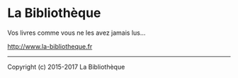 # La Bibliothèque

Vos livres comme vous ne les avez jamais lus…

http://www.la-bibliotheque.fr

---

Copyright (c) 2015-2017 La Bibliothèque 

